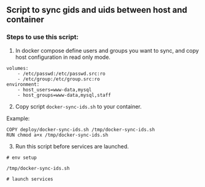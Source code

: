 ## Script to sync gids and uids between host and container

### Steps to use this script:

1. In docker compose define users and groups you want to sync, and copy host configuration in read only mode.

```
volumes:
    - /etc/passwd:/etc/passwd.src:ro
    - /etc/group:/etc/group.src:ro
environment:
    - host_users=www-data,mysql
    - host_groups=www-data,mysql,staff
```

2. Copy script `docker-sync-ids.sh` to your container.

Example:
```
COPY deploy/docker-sync-ids.sh /tmp/docker-sync-ids.sh
RUN chmod a+x /tmp/docker-sync-ids.sh
```

3. Run this script before services are launched.

```
# env setup

/tmp/docker-sync-ids.sh

# launch services
```
